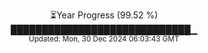 <p align="center">
⏳Year Progress (99.52 %)<br>
█████████████████████████████▁ <br>
<sub>Updated: Mon, 30 Dec 2024 06:03:43 GMT</sub>
</p>

